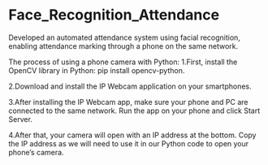 # Face_Recognition_Attendance
Developed an automated attendance system using facial recognition, enabling attendance marking through a phone on the same network.

The process of using a phone camera with Python:
1.First, install the OpenCV library in Python: pip install opencv-python.
   
2.Download and install the IP Webcam application on your smartphones.

3.After installing the IP Webcam app, make sure your phone and PC are connected to the same network. Run the app on your phone and click Start Server.

4.After that, your camera will open with an IP address at the bottom. Copy the IP address as we will need to use it in our Python code to open your phone’s camera.
